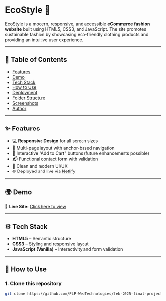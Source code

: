 # EcoStyle 🌿

EcoStyle is a modern, responsive, and accessible **eCommerce fashion website** built using HTML5, CSS3, and JavaScript. The site promotes sustainable fashion by showcasing eco-friendly clothing products and providing an intuitive user experience.

---

## 📌 Table of Contents

- [Features](#features)
- [Demo](#demo)
- [Tech Stack](#tech-stack)
- [How to Use](#how-to-use)
- [Deployment](#deployment)
- [Folder Structure](#folder-structure)
- [Screenshots](#screenshots)
- [Author](#author)

---

## ✨ Features

- 💻 **Responsive Design** for all screen sizes
- 🔗 Multi-page layout with anchor-based navigation
- 🎯 Interactive "Add to Cart" buttons (future enhancements possible)
- 📬 Functional contact form with validation
- 💅 Clean and modern UI/UX
- 🌐 Deployed and live via [Netlify](https://www.netlify.com/)

---

## 🌍 Demo

🔗 **Live Site:** [Click here to view](https://bright-sopapillas-efd74f.netlify.app/)

---

## ⚙️ Tech Stack

- **HTML5** – Semantic structure
- **CSS3** – Styling and responsive layout
- **JavaScript (Vanilla)** – Interactivity and form validation

---

## 🚀 How to Use

### 1. Clone this repository

```bash
git clone https://github.com/PLP-WebTechnologies/feb-2025-final-project-and-deployment-BlessedConso001.git
